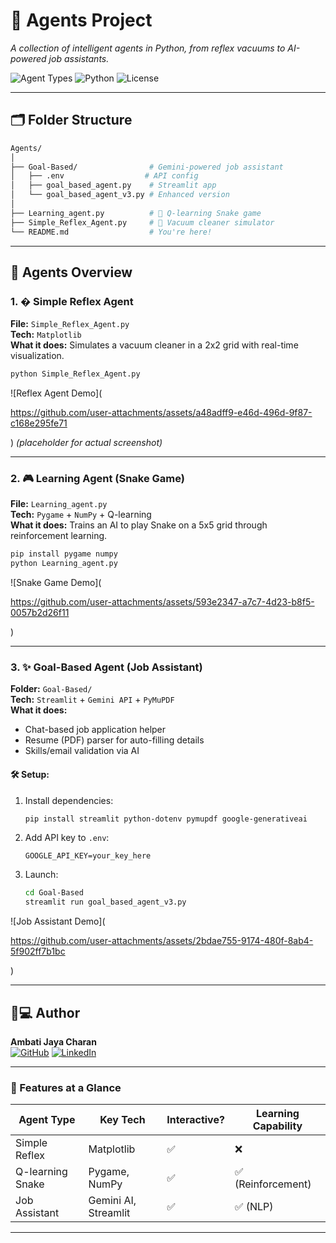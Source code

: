 
# 🤖 Agents Project  

*A collection of intelligent agents in Python, from reflex vacuums to AI-powered job assistants.*  

![Agent Types](https://img.shields.io/badge/Agent%20Types-3%20%2B-brightgreen) 
![Python](https://img.shields.io/badge/Python-3.8%2B-blue) 
![License](https://img.shields.io/badge/License-MIT-orange)  

---

## 🗂️ Folder Structure  

```bash
Agents/
│
├── Goal-Based/                # Gemini-powered job assistant
│   ├── .env                  # API config
│   ├── goal_based_agent.py    # Streamlit app
│   └── goal_based_agent_v3.py # Enhanced version
│
├── Learning_agent.py          # 🐍 Q-learning Snake game
├── Simple_Reflex_Agent.py     # 🧹 Vacuum cleaner simulator
└── README.md                  # You're here!
```

---

## 🚀 Agents Overview  

### 1. � Simple Reflex Agent  
**File:** `Simple_Reflex_Agent.py`  
**Tech:** `Matplotlib`  
**What it does:** Simulates a vacuum cleaner in a 2x2 grid with real-time visualization.  

```bash
python Simple_Reflex_Agent.py


```
![Reflex Agent Demo](

https://github.com/user-attachments/assets/a48adff9-e46d-496d-9f87-c168e295fe71

) *(placeholder for actual screenshot)*  

---

### 2. 🎮 Learning Agent (Snake Game)  
**File:** `Learning_agent.py`  
**Tech:** `Pygame` + `NumPy` + Q-learning  
**What it does:** Trains an AI to play Snake on a 5x5 grid through reinforcement learning.  

```bash
pip install pygame numpy
python Learning_agent.py
```
![Snake Game Demo](

https://github.com/user-attachments/assets/593e2347-a7c7-4d23-b8f5-0057b2d26f11

)  

---

### 3. ✨ Goal-Based Agent (Job Assistant)  
**Folder:** `Goal-Based/`  
**Tech:** `Streamlit` + `Gemini API` + `PyMuPDF`  
**What it does:**  
- Chat-based job application helper  
- Resume (PDF) parser for auto-filling details  
- Skills/email validation via AI  

#### 🛠️ Setup:  
1. Install dependencies:  
   ```bash
   pip install streamlit python-dotenv pymupdf google-generativeai
   ```
2. Add API key to `.env`:  
   ```env
   GOOGLE_API_KEY=your_key_here
   ```
3. Launch:  
   ```bash
   cd Goal-Based
   streamlit run goal_based_agent_v3.py
   ```
![Job Assistant Demo](

https://github.com/user-attachments/assets/2bdae755-9174-480f-8ab4-5f902ff7b1bc

)  

---

## 🧑💻 Author  
**Ambati Jaya Charan**  
[![GitHub](https://img.shields.io/badge/GitHub-Profile-lightgrey)](https://github.com/yourusername) 
[![LinkedIn](https://img.shields.io/badge/LinkedIn-Connect-blue)](https://linkedin.com/in/yourprofile)  

---

### 🌟 Features at a Glance  
| Agent Type         | Key Tech          | Interactive? | Learning Capability |
|--------------------|-------------------|--------------|---------------------|
| Simple Reflex      | Matplotlib        | ✅           | ❌                  |
| Q-learning Snake   | Pygame, NumPy     | ✅           | ✅ (Reinforcement)  |
| Job Assistant      | Gemini AI, Streamlit | ✅        | ✅ (NLP)            |

---



